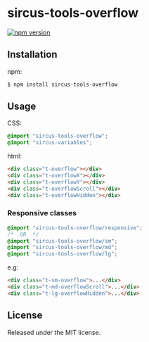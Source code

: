 # sircus-tools-overflow

[![npm version](https://img.shields.io/npm/v/sircus-tools-overflow.svg?style=flat)](https://www.npmjs.com/package/sircus-tools-overflow)

## Installation

npm:

```bash
$ npm install sircus-tools-overflow
```

## Usage

CSS:

```css
@import "sircus-tools-overflow";
@import "sircus-variables";
```

html:

```html
<div class="t-overflow"></div>
<div class="t-overflowX"></div>
<div class="t-overflowY"></div>
<div class="t-overflowScroll"></div>
<div class="t-overflowHidden"></div>
```

### Responsive classes

```css
@import "sircus-tools-overflow/responsive";
/*  OR  */
@import "sircus-tools-overflow/sm";
@import "sircus-tools-overflow/md";
@import "sircus-tools-overflow/lg";
```
e.g:

```html
<div class="t-sm-overflow">...</div>
<div class="t-md-overflowScroll">...</div>
<div class="t-lg-overflowHidden">...</div>
```

## License
Released under the MIT license.
